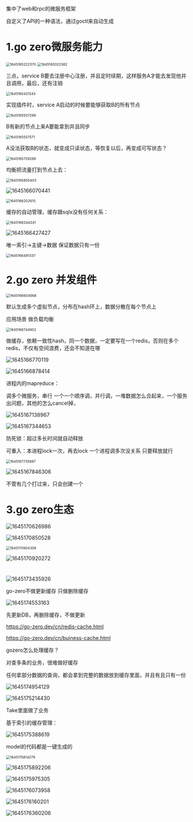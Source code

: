 集中了web和rpc的微服务框架

自定义了API的一种语法，通过goctl来自动生成

# 1.go zero微服务能力

<img src="go-zero.assets/1645165222370.png" alt="1645165222370" style="zoom:67%;" />

<img src="go-zero.assets/1645165322382.png" alt="1645165322382" style="zoom:67%;" />

三点，service B要去注册中心注册，并且定时续期，这样服务A才能去发现他并且调用，最后，还有注销

<img src="go-zero.assets/1645165421243.png" alt="1645165421243" style="zoom:67%;" />

实现插件时，service A启动的时候要能够获取B的所有节点

<img src="go-zero.assets/1645165507299.png" alt="1645165507299" style="zoom:67%;" />

B有新的节点上来A要能拿到并且同步

<img src="go-zero.assets/1645165557571.png" alt="1645165557571" style="zoom:67%;" />

A没法获取B的状态，就变成只读状态，等恢复以后，再变成可写状态？

<img src="go-zero.assets/1645165729288.png" alt="1645165729288" style="zoom:67%;" />

均衡把流量打到节点上去：

<img src="go-zero.assets/1645165805403.png" alt="1645165805403" style="zoom:67%;" />

![1645166070441](go-zero.assets/1645166070441.png)

<img src="go-zero.assets/1645166202615.png" alt="1645166202615" style="zoom:67%;" />

缓存的自动管理，缓存跟sqlx没有任何关系：

<img src="go-zero.assets/1645166244341.png" alt="1645166244341" style="zoom:67%;" />

![1645166427427](go-zero.assets/1645166427427.png)

唯一索引->主键->数据  保证数据只有一份

<img src="go-zero.assets/1645166491337.png" alt="1645166491337" style="zoom:67%;" />

# 2.go zero 并发组件

<img src="go-zero.assets/1645166604568.png" alt="1645166604568" style="zoom:67%;" />

默认生成多个虚拟节点，分布在hash环上，数据分散在每个节点上

应用场景  做负载均衡 

<img src="go-zero.assets/1645166744902.png" alt="1645166744902" style="zoom:67%;" />

做缓存，依赖一致性hash，同一个数据，一定要写在一个redis，否则在多个redis，不仅有空间浪费，还会不知道在哪

![1645166770119](go-zero.assets/1645166770119.png)

![1645166878414](go-zero.assets/1645166878414.png)

进程内的mapreduce：

调多个微服务，串行 一个一个顺序调，并行调，一堆数据怎么合起来，一个服务出问题，其他的怎么cancel掉，

![1645167138967](go-zero.assets/1645167138967.png)

![1645167344653](go-zero.assets/1645167344653.png)

防死锁：超过多长时间就自动释放

可重入：本进程lock一次，再去lock 一个进程调多次没关系 只要释放就行

<img src="go-zero.assets/1645167735897.png" alt="1645167735897" style="zoom:67%;" />

![1645167846306](go-zero.assets/1645167846306.png)

不管有几个打过来，只会创建一个

# 3.go zero生态

![1645170626986](go-zero.assets/1645170626986.png)

![1645170850528](go-zero.assets/1645170850528.png)

<img src="go-zero.assets/1645170904359.png" alt="1645170904359" style="zoom:67%;" />

![1645170920272](go-zero.assets/1645170920272.png)

# 

![1645173435926](go-zero.assets/1645173435926.png)

go-zero不做更新缓存 只做删除缓存

![1645174553163](go-zero.assets/1645174553163.png)

先更新DB，再删除缓存，不做更新

https://go-zero.dev/cn/redis-cache.html

https://go-zero.dev/cn/buiness-cache.html



gozero怎么处理缓存？

对查多条的业务，很难做好缓存

任何拿部分数据的查询，都会拿到完整的数据放到缓存里面，并且有且只有一份

![1645174954129](go-zero.assets/1645174954129.png)

![1645175214430](go-zero.assets/1645175214430.png)

Take里面做了业务

基于索引的缓存管理：

![1645175388619](go-zero.assets/1645175388619.png)

model的代码都是一键生成的

<img src="go-zero.assets/1645175814279.png" alt="1645175814279" style="zoom:67%;" />

![1645175892206](go-zero.assets/1645175892206.png)

![1645175975305](go-zero.assets/1645175975305.png)

![1645176073958](go-zero.assets/1645176073958.png)

![1645176160201](go-zero.assets/1645176160201.png)

![1645176360206](go-zero.assets/1645176360206.png)

